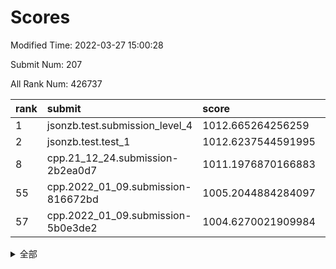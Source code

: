 # Scores

Modified Time: 2022-03-27 15:00:28

Submit Num: 207

All Rank Num: 426737

| rank |               submit               |       score        |       sigma        | pk_num |
| :--- | :--------------------------------- | :----------------- | :----------------- | :----- |
| 1    | jsonzb.test.submission_level_4     | 1012.665264256259  | 0.8292975794530593 | 8245   |
| 2    | jsonzb.test.test_1                 | 1012.6237544591995 | 0.7890034049697393 | 8245   |
| 8    | cpp.21_12_24.submission-2b2ea0d7   | 1011.1976870166883 | 0.763041004650795  | 8244   |
| 55   | cpp.2022_01_09.submission-816672bd | 1005.2044884284097 | 0.731399272051377  | 8243   |
| 57   | cpp.2022_01_09.submission-5b0e3de2 | 1004.6270021909984 | 0.7273511528745762 | 8245   |


<details>
<summary>全部</summary>

| rank |                 submit                 |       score        |       sigma        | pk_num |
| :--- | :------------------------------------- | :----------------- | :----------------- | :----- |
| 1    | jsonzb.test.submission_level_4         | 1012.665264256259  | 0.8292975794530593 | 8245   |
| 2    | jsonzb.test.test_1                     | 1012.6237544591995 | 0.7890034049697393 | 8245   |
| 3    | gobigger.level_3.submission_level_3_6  | 1012.1404348728921 | 0.7895421096425503 | 8252   |
| 4    | gobigger.level_3.submission_level_3_2  | 1011.7918655169956 | 0.7904954619836431 | 8247   |
| 5    | gobigger.level_3.submission_level_3_11 | 1011.5968803853444 | 0.7718762010248738 | 8246   |
| 6    | gobigger.level_3.submission_level_3_24 | 1011.3067083778661 | 0.7480482298690163 | 8248   |
| 7    | gobigger.level_3.submission_level_3_31 | 1011.2327681395504 | 0.7929539646644427 | 8246   |
| 8    | cpp.21_12_24.submission-2b2ea0d7       | 1011.1976870166883 | 0.763041004650795  | 8244   |
| 9    | gobigger.level_3.submission_level_3_8  | 1011.1679600419038 | 0.8053896878300106 | 8248   |
| 10   | gobigger.level_3.submission_level_3_19 | 1011.1658238926786 | 0.7873279741191992 | 8246   |
| 11   | gobigger.level_3.submission_level_3_10 | 1011.1228541721488 | 0.751463390037237  | 8251   |
| 12   | gobigger.level_3.submission_level_3_30 | 1011.1072313379169 | 0.7749743700704632 | 8247   |
| 13   | gobigger.level_3.submission_level_3_48 | 1010.9914974084384 | 0.7514725307906223 | 8243   |
| 14   | gobigger.level_3.submission_level_3_25 | 1010.692365926316  | 0.7626696909300051 | 8245   |
| 15   | gobigger.level_3.submission_level_3_3  | 1010.6782250241432 | 0.7659532633899517 | 8240   |
| 16   | gobigger.level_3.submission_level_3_21 | 1010.6742647201581 | 0.7724396915701993 | 8248   |
| 17   | gobigger.level_3.submission_level_3_16 | 1010.6117264127047 | 0.7474880711382961 | 8252   |
| 18   | gobigger.level_3.submission_level_3_26 | 1010.5652996028977 | 0.7736113463398968 | 8248   |
| 19   | gobigger.level_3.submission_level_3_15 | 1010.53332035967   | 0.7647938654243739 | 8248   |
| 20   | gobigger.level_3.submission_level_3_4  | 1010.449205060473  | 0.7861235237184886 | 8244   |
| 21   | gobigger.level_3.submission_level_3_35 | 1010.4349891349349 | 0.7568727386217026 | 8246   |
| 22   | gobigger.level_3.submission_level_3_38 | 1010.4090627218677 | 0.7871360390832707 | 8251   |
| 23   | gobigger.level_3.submission_level_3_13 | 1010.4072246941512 | 0.7687895388071472 | 8247   |
| 24   | gobigger.level_3.submission_level_3_39 | 1010.3741962977099 | 0.7563960444714662 | 8244   |
| 25   | gobigger.level_3.submission_level_3_41 | 1010.2087353390867 | 0.7489651013572953 | 8251   |
| 26   | gobigger.level_3.submission_level_3_37 | 1010.1601559381802 | 0.7495226173457699 | 8251   |
| 27   | gobigger.level_3.submission_level_3_32 | 1010.1406235319847 | 0.7625032134499303 | 8247   |
| 28   | gobigger.level_3.submission_level_3_33 | 1010.1184029303386 | 0.763615578142426  | 8247   |
| 29   | gobigger.level_3.submission_level_3_45 | 1009.9320453270034 | 0.759603707987534  | 8245   |
| 30   | gobigger.level_3.submission_level_3_1  | 1009.9298806628262 | 0.7551891156959781 | 8243   |
| 31   | gobigger.level_3.submission_level_3_9  | 1009.9172257142469 | 0.751365132930652  | 8247   |
| 32   | gobigger.level_3.submission_level_3_27 | 1009.8898697345641 | 0.7550975718190399 | 8249   |
| 33   | gobigger.level_3.submission_level_3_7  | 1009.8865045172479 | 0.762414204253098  | 8245   |
| 34   | gobigger.level_3.submission_level_3_47 | 1009.8649129706727 | 0.7426718501667356 | 8253   |
| 35   | gobigger.level_3.submission_level_3_5  | 1009.8530566985859 | 0.7350343452356406 | 8243   |
| 36   | gobigger.level_3.submission_level_3_49 | 1009.7964798289743 | 0.7520651877881946 | 8243   |
| 37   | gobigger.level_3.submission_level_3_44 | 1009.7822616254832 | 0.7754234936478963 | 8249   |
| 38   | gobigger.level_3.submission_level_3_22 | 1009.7732423612406 | 0.759924923000025  | 8246   |
| 39   | gobigger.level_3.submission_level_3_36 | 1009.7717535459537 | 0.7609399207969978 | 8250   |
| 40   | gobigger.level_3.submission_level_3_18 | 1009.6032241921789 | 0.766337608499973  | 8244   |
| 41   | gobigger.level_3.submission_level_3_46 | 1009.5618169396308 | 0.7515320744281659 | 8242   |
| 42   | gobigger.level_3.submission_level_3_17 | 1009.4029298545099 | 0.7523598686541746 | 8253   |
| 43   | gobigger.level_3.submission_level_3_23 | 1009.3967856545728 | 0.741781122195993  | 8249   |
| 44   | gobigger.level_3.submission_level_3_28 | 1009.285693703093  | 0.7544919573025146 | 8246   |
| 45   | gobigger.level_3.submission_level_3_0  | 1009.1972910076483 | 0.7597498419089107 | 8248   |
| 46   | gobigger.level_3.submission_level_3_40 | 1009.1714425730513 | 0.7548322212270541 | 8247   |
| 47   | gobigger.level_3.submission_level_3_29 | 1009.0742045771881 | 0.7479516772753625 | 8246   |
| 48   | gobigger.level_3.submission_level_3_12 | 1009.0604972321111 | 0.7482705511376572 | 8243   |
| 49   | gobigger.level_3.submission_level_3_43 | 1009.0020575536013 | 0.7523448215983768 | 8244   |
| 50   | gobigger.level_3.submission_level_3_42 | 1008.9262346168797 | 0.7427951606814897 | 8247   |
| 51   | gobigger.level_3.submission_level_3_34 | 1008.6546960138597 | 0.7499097409003411 | 8242   |
| 52   | gobigger.level_3.submission_level_3_14 | 1008.5916661114743 | 0.7512578285845118 | 8245   |
| 53   | gobigger.level_3.submission_level_3_20 | 1008.5548206954421 | 0.7395444062979918 | 8247   |
| 54   | gobigger.level_1.submission_level_1_23 | 1005.2930837668573 | 0.721904736368646  | 8244   |
| 55   | cpp.2022_01_09.submission-816672bd     | 1005.2044884284097 | 0.731399272051377  | 8243   |
| 56   | gobigger.level_1.submission_level_1_8  | 1004.6436561190048 | 0.7190399332012184 | 8247   |
| 57   | cpp.2022_01_09.submission-5b0e3de2     | 1004.6270021909984 | 0.7273511528745762 | 8245   |
| 58   | gobigger.level_1.submission_level_1_3  | 1004.3534780831925 | 0.7295907889478798 | 8242   |
| 59   | gobigger.level_1.submission_level_1_2  | 1004.2504065351126 | 0.7166020525306551 | 8248   |
| 60   | gobigger.level_1.submission_level_1_19 | 1004.0476482873754 | 0.7278060471532363 | 8251   |
| 61   | gobigger.level_1.submission_level_1_6  | 1004.0246268761772 | 0.7177211494099491 | 8250   |
| 62   | gobigger.level_1.submission_level_1_9  | 1003.990898356912  | 0.7159667246928756 | 8248   |
| 63   | gobigger.level_1.submission_level_1_5  | 1003.8586832681951 | 0.7313767686396402 | 8248   |
| 64   | gobigger.level_1.submission_level_1_43 | 1003.7835347265321 | 0.7114932203410425 | 8246   |
| 65   | gobigger.level_1.submission_level_1_46 | 1003.7742867592857 | 0.7199771111757074 | 8244   |
| 66   | gobigger.level_1.submission_level_1_44 | 1003.6740509453122 | 0.7095507600797545 | 8245   |
| 67   | gobigger.level_1.submission_level_1_31 | 1003.6642699034317 | 0.706844876156504  | 8249   |
| 68   | gobigger.level_1.submission_level_1_42 | 1003.6377640578282 | 0.7226251317906147 | 8248   |
| 69   | gobigger.level_1.submission_level_1_21 | 1003.5718540702911 | 0.7146498073934929 | 8245   |
| 70   | gobigger.level_1.submission_level_1_41 | 1003.5479026965911 | 0.7364179153913779 | 8248   |
| 71   | gobigger.level_1.submission_level_1_18 | 1003.5157125413378 | 0.7218257322040272 | 8246   |
| 72   | gobigger.level_1.submission_level_1_25 | 1003.4807376972416 | 0.7179067485902522 | 8246   |
| 73   | gobigger.level_1.submission_level_1_13 | 1003.4468159451139 | 0.7191523486522768 | 8245   |
| 74   | gobigger.level_1.submission_level_1_15 | 1003.4453026678887 | 0.7240306580702529 | 8244   |
| 75   | gobigger.level_1.submission_level_1_20 | 1003.4174832352949 | 0.7151273151072063 | 8251   |
| 76   | gobigger.level_1.submission_level_1_47 | 1003.3830599940454 | 0.7192430705623449 | 8250   |
| 77   | gobigger.level_1.submission_level_1_30 | 1003.3789581143387 | 0.7167265692775564 | 8245   |
| 78   | gobigger.level_1.submission_level_1_32 | 1003.356245369789  | 0.7191998333868616 | 8248   |
| 79   | gobigger.level_1.submission_level_1_49 | 1003.3116401426068 | 0.7381676217551422 | 8246   |
| 80   | gobigger.level_1.submission_level_1_35 | 1003.1774241705452 | 0.7161669101201351 | 8239   |
| 81   | gobigger.level_1.submission_level_1_48 | 1003.154319501514  | 0.7132073713456559 | 8244   |
| 82   | gobigger.level_1.submission_level_1_33 | 1003.0835019233224 | 0.7216291255349816 | 8246   |
| 83   | gobigger.level_1.submission_level_1_7  | 1003.0702669424091 | 0.7098892393186891 | 8251   |
| 84   | gobigger.level_1.submission_level_1_24 | 1002.9971656884891 | 0.7160213480266151 | 8241   |
| 85   | gobigger.level_1.submission_level_1_38 | 1002.9552293375984 | 0.7151208633563035 | 8249   |
| 86   | gobigger.level_1.submission_level_1_36 | 1002.9192338636147 | 0.7162872176392912 | 8248   |
| 87   | gobigger.level_1.submission_level_1_14 | 1002.8462357839816 | 0.7165021394337999 | 8245   |
| 88   | gobigger.level_1.submission_level_1_27 | 1002.7904114898755 | 0.7039010609517273 | 8249   |
| 89   | gobigger.level_1.submission_level_1_4  | 1002.6623030693498 | 0.7143454089269056 | 8245   |
| 90   | gobigger.level_1.submission_level_1_12 | 1002.633479861742  | 0.7128795242734322 | 8247   |
| 91   | gobigger.level_1.submission_level_1_29 | 1002.6318338435359 | 0.7201221818591514 | 8247   |
| 92   | gobigger.level_1.submission_level_1_45 | 1002.5996715234172 | 0.7062932682759305 | 8247   |
| 93   | gobigger.level_1.submission_level_1_22 | 1002.5312325924406 | 0.7171140879068757 | 8247   |
| 94   | gobigger.level_1.submission_level_1_11 | 1002.4970030381899 | 0.7163753361282817 | 8247   |
| 95   | gobigger.level_1.submission_level_1_28 | 1002.4848176847105 | 0.7038337108521878 | 8248   |
| 96   | gobigger.level_1.submission_level_1_39 | 1002.4440228621756 | 0.7083146365393448 | 8246   |
| 97   | gobigger.level_1.submission_level_1_1  | 1002.4107597139764 | 0.7108926577147755 | 8245   |
| 98   | gobigger.level_1.submission_level_1_37 | 1002.3873837401468 | 0.691928097740509  | 8243   |
| 99   | gobigger.level_1.submission_level_1_34 | 1002.3653095939704 | 0.7168337977792345 | 8246   |
| 100  | gobigger.level_1.submission_level_1_0  | 1002.344376626369  | 0.7064442740982776 | 8243   |
| 101  | gobigger.level_1.submission_level_1_26 | 1002.0998900259436 | 0.713407517291455  | 8246   |
| 102  | gobigger.level_1.submission_level_1_10 | 1002.0781546100949 | 0.7060872051565841 | 8247   |
| 103  | gobigger.level_1.submission_level_1_40 | 1002.0569381866704 | 0.7136508563791587 | 8248   |
| 104  | gobigger.level_1.submission_level_1_16 | 1001.817300077106  | 0.720562822725405  | 8248   |
| 105  | gobigger.level_1.submission_level_1_17 | 1001.637850069727  | 0.7127329319342042 | 8244   |
| 106  | gobigger.random.submission_random_24   | 997.7823032425182  | 0.7031948902871875 | 8241   |
| 107  | gobigger.random.submission_random_36   | 997.6827930461682  | 0.7125329559803867 | 8245   |
| 108  | gobigger.random.submission_random_20   | 997.16550573351    | 0.7136520473990084 | 8249   |
| 109  | gobigger.random.submission_random_30   | 997.142930721947   | 0.6967675853931534 | 8243   |
| 110  | gobigger.random.submission_random_41   | 996.9098342666612  | 0.7209858455951006 | 8248   |
| 111  | gobigger.random.submission_random_35   | 996.8294393155702  | 0.7135006285220769 | 8248   |
| 112  | gobigger.random.submission_random_48   | 996.7335937704006  | 0.7035497921168813 | 8247   |
| 113  | gobigger.random.submission_random_9    | 996.6067184417728  | 0.713827042941791  | 8243   |
| 114  | gobigger.random.submission_random_15   | 996.5830723070025  | 0.7100364194585689 | 8243   |
| 115  | gobigger.random.submission_random_44   | 996.5816913233972  | 0.702778211146164  | 8244   |
| 116  | gobigger.random.submission_random_19   | 996.5793696665489  | 0.7213949589975112 | 8243   |
| 117  | gobigger.random.submission_random_18   | 996.4508195022316  | 0.7204662982960627 | 8246   |
| 118  | gobigger.random.submission_random_7    | 996.3712605229082  | 0.7237727523695473 | 8244   |
| 119  | gobigger.random.submission_random_12   | 996.3536661965971  | 0.7087364135740541 | 8244   |
| 120  | gobigger.random.submission_random_21   | 996.332390391879   | 0.6973184075610677 | 8244   |
| 121  | gobigger.random.submission_random_5    | 996.3296094004836  | 0.7170219498272983 | 8250   |
| 122  | gobigger.random.submission_random_0    | 996.3189202836202  | 0.7154048970546248 | 8240   |
| 123  | gobigger.random.submission_random_11   | 996.2720403466773  | 0.7163357260142522 | 8245   |
| 124  | gobigger.random.submission_random_16   | 996.2448459448336  | 0.7128998589197197 | 8249   |
| 125  | gobigger.random.submission_random_40   | 996.2142221535457  | 0.7163714380658806 | 8247   |
| 126  | gobigger.random.submission_random_27   | 996.2089768772648  | 0.7084254598847477 | 8252   |
| 127  | gobigger.random.submission_random_49   | 996.1023514064736  | 0.7050239155095898 | 8246   |
| 128  | gobigger.random.submission_random_39   | 996.100400483892   | 0.7116142128299083 | 8241   |
| 129  | gobigger.random.submission_random_2    | 996.0970185153722  | 0.7100131726199381 | 8248   |
| 130  | gobigger.random.submission_random_6    | 996.0880807163363  | 0.7221856964762023 | 8243   |
| 131  | gobigger.random.submission_random_8    | 996.0288696684755  | 0.7016248379581298 | 8247   |
| 132  | gobigger.random.submission_random_26   | 995.9516091517588  | 0.7094872542870194 | 8250   |
| 133  | gobigger.random.submission_random_34   | 995.8299567115128  | 0.7258552706749748 | 8244   |
| 134  | gobigger.random.submission_random_46   | 995.7814759913712  | 0.7263356604321541 | 8244   |
| 135  | gobigger.random.submission_random_17   | 995.7729919774587  | 0.7256156349250646 | 8247   |
| 136  | gobigger.random.submission_random_38   | 995.7081381047112  | 0.7254057042290856 | 8250   |
| 137  | gobigger.random.submission_random_13   | 995.6530432241328  | 0.7086691916445105 | 8244   |
| 138  | gobigger.random.submission_random_47   | 995.5828560995618  | 0.6930655863135222 | 8246   |
| 139  | gobigger.random.submission_random_23   | 995.5824374248705  | 0.7100314340999274 | 8243   |
| 140  | gobigger.random.submission_random_29   | 995.5801716435682  | 0.7055360769009094 | 8246   |
| 141  | gobigger.random.submission_random_32   | 995.4910372620027  | 0.7162264142388132 | 8251   |
| 142  | gobigger.random.submission_random_42   | 995.4508539335975  | 0.7011900184983687 | 8243   |
| 143  | gobigger.random.submission_random_45   | 995.4475085709644  | 0.713135308131753  | 8240   |
| 144  | gobigger.random.submission_random_1    | 995.4180712145492  | 0.7077255399365875 | 8246   |
| 145  | gobigger.random.submission_random_31   | 995.3873037423064  | 0.7069023197070218 | 8243   |
| 146  | gobigger.random.submission_random_10   | 995.3661378702819  | 0.7122051184305017 | 8247   |
| 147  | gobigger.random.submission_random_33   | 995.3430619077195  | 0.7060903825502779 | 8242   |
| 148  | gobigger.random.submission_random_37   | 995.2213660695477  | 0.7107167273148142 | 8247   |
| 149  | gobigger.random.submission_random_43   | 995.1061450119139  | 0.7158108782339088 | 8247   |
| 150  | gobigger.random.submission_random_4    | 995.0826106221728  | 0.7125718235003193 | 8250   |
| 151  | gobigger.random.submission_random_3    | 994.9453148756157  | 0.7184546992131056 | 8241   |
| 152  | gobigger.random.submission_random_14   | 994.8452541127309  | 0.7327492652811619 | 8245   |
| 153  | gobigger.random.submission_random_22   | 994.8269748850715  | 0.7194517415176958 | 8248   |
| 154  | gobigger.random.submission_random_25   | 994.6824916058087  | 0.7402000757283087 | 8243   |
| 155  | gobigger.random.submission_random_28   | 994.6619299155045  | 0.7236273506343217 | 8245   |
| 156  | gobigger.level_2.submission_level_2_43 | 994.3186096911187  | 0.7278649028070322 | 8248   |
| 157  | gobigger.level_2.submission_level_2_29 | 994.2178398065134  | 0.7275722516816482 | 8241   |
| 158  | gobigger.level_2.submission_level_2_11 | 994.1504911684848  | 0.7327050335247225 | 8241   |
| 159  | gobigger.level_2.submission_level_2_12 | 994.0424331077047  | 0.7370112782223267 | 8247   |
| 160  | gobigger.level_2.submission_level_2_27 | 993.8435642054446  | 0.7322635186280283 | 8248   |
| 161  | gobigger.level_2.submission_level_2_41 | 993.7169104641706  | 0.7386022566215761 | 8245   |
| 162  | gobigger.level_2.submission_level_2_13 | 993.4186999444765  | 0.7506174332081649 | 8246   |
| 163  | gobigger.level_2.submission_level_2_2  | 993.3064387777928  | 0.7494795021562576 | 8248   |
| 164  | gobigger.level_2.submission_level_2_46 | 993.2511695330669  | 0.7359721541072524 | 8248   |
| 165  | gobigger.level_2.submission_level_2_9  | 993.1011350802157  | 0.7459681308683718 | 8250   |
| 166  | gobigger.level_2.submission_level_2_19 | 993.035321619447   | 0.7198403743732711 | 8245   |
| 167  | gobigger.level_2.submission_level_2_42 | 993.0252483401681  | 0.7237618429803739 | 8244   |
| 168  | gobigger.level_2.submission_level_2_0  | 992.9956492853956  | 0.7498222374684559 | 8252   |
| 169  | gobigger.level_2.submission_level_2_44 | 992.799736955421   | 0.7375830424652849 | 8249   |
| 170  | gobigger.level_2.submission_level_2_32 | 992.6434377472241  | 0.7327512281249876 | 8240   |
| 171  | gobigger.level_2.submission_level_2_16 | 992.5729210014769  | 0.7414844717448257 | 8248   |
| 172  | gobigger.level_2.submission_level_2_6  | 992.554474931626   | 0.7419377591444873 | 8241   |
| 173  | gobigger.level_2.submission_level_2_30 | 992.5441488706589  | 0.7537815610057524 | 8243   |
| 174  | gobigger.level_2.submission_level_2_48 | 992.5233223081677  | 0.7412971170327819 | 8244   |
| 175  | gobigger.level_2.submission_level_2_45 | 992.522406289064   | 0.7368039863753021 | 8244   |
| 176  | gobigger.level_2.submission_level_2_38 | 992.4618130751043  | 0.7359164403578654 | 8248   |
| 177  | gobigger.level_2.submission_level_2_14 | 992.4329326551322  | 0.7231095051578792 | 8245   |
| 178  | gobigger.level_2.submission_level_2_24 | 992.3477759997825  | 0.7322618012928416 | 8245   |
| 179  | gobigger.level_2.submission_level_2_20 | 992.1990296335003  | 0.7371040323256619 | 8246   |
| 180  | gobigger.level_2.submission_level_2_35 | 992.1815039888788  | 0.7547178945959149 | 8241   |
| 181  | gobigger.level_2.submission_level_2_8  | 992.1419089730274  | 0.745797086015687  | 8245   |
| 182  | gobigger.level_2.submission_level_2_36 | 992.1075317373832  | 0.7543479652069142 | 8246   |
| 183  | gobigger.level_2.submission_level_2_22 | 992.0980481556218  | 0.7353620649335797 | 8247   |
| 184  | gobigger.level_2.submission_level_2_47 | 992.0880581821685  | 0.7397723659626634 | 8248   |
| 185  | gobigger.level_2.submission_level_2_49 | 992.0749828152307  | 0.7520535497000858 | 8246   |
| 186  | gobigger.level_2.submission_level_2_18 | 991.9990681340058  | 0.7517295494324383 | 8250   |
| 187  | gobigger.level_2.submission_level_2_1  | 991.8446038707386  | 0.7404947380906264 | 8246   |
| 188  | gobigger.level_2.submission_level_2_21 | 991.8077540496593  | 0.7557946963730496 | 8248   |
| 189  | gobigger.level_2.submission_level_2_25 | 991.7771306427449  | 0.7456426434214738 | 8250   |
| 190  | gobigger.level_2.submission_level_2_26 | 991.7683567988752  | 0.7640740294548163 | 8249   |
| 191  | gobigger.level_2.submission_level_2_5  | 991.6515311022948  | 0.7419349554032136 | 8247   |
| 192  | gobigger.level_2.submission_level_2_10 | 991.577796574106   | 0.7283686348145695 | 8247   |
| 193  | gobigger.level_2.submission_level_2_15 | 991.5612115551962  | 0.7249558278190578 | 8246   |
| 194  | gobigger.level_2.submission_level_2_23 | 991.4843719786279  | 0.7529977854886936 | 8251   |
| 195  | gobigger.level_2.submission_level_2_28 | 991.4315755373043  | 0.7659057117463229 | 8250   |
| 196  | gobigger.level_2.submission_level_2_17 | 991.3892449458139  | 0.7463101202888679 | 8246   |
| 197  | gobigger.level_2.submission_level_2_31 | 991.3365370990305  | 0.7429250282081468 | 8244   |
| 198  | gobigger.level_2.submission_level_2_33 | 991.3005366948554  | 0.7439313223714183 | 8252   |
| 199  | gobigger.level_2.submission_level_2_37 | 991.2263243794278  | 0.7662058062721735 | 8245   |
| 200  | gobigger.level_2.submission_level_2_4  | 991.1754959536047  | 0.7591906845449039 | 8243   |
| 201  | gobigger.level_2.submission_level_2_34 | 990.795801780141   | 0.7539726672031962 | 8250   |
| 202  | gobigger.level_2.submission_level_2_7  | 990.7448600283318  | 0.7638344711729693 | 8247   |
| 203  | gobigger.level_2.submission_level_2_40 | 990.5480377325678  | 0.7652925638666987 | 8244   |
| 204  | gobigger.level_2.submission_level_2_39 | 989.9105150920603  | 0.7646276017670572 | 8244   |
| 205  | gobigger.level_2.submission_level_2_3  | 989.7082919994348  | 0.7467614743355707 | 8242   |
| 206  | gobigger.none.submission_none_0        | 976.8288490733157  | 1.353925963522227  | 8243   |
| 207  | gobigger.none.submission_none_1        | 976.1080841183834  | 1.4908565159125573 | 8245   |

</details>